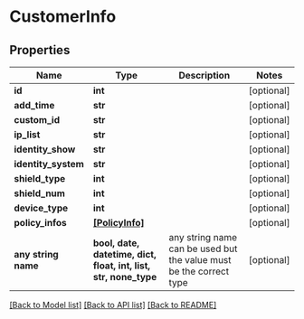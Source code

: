 # CustomerInfo


## Properties
Name | Type | Description | Notes
------------ | ------------- | ------------- | -------------
**id** | **int** |  | [optional] 
**add_time** | **str** |  | [optional] 
**custom_id** | **str** |  | [optional] 
**ip_list** | **str** |  | [optional] 
**identity_show** | **str** |  | [optional] 
**identity_system** | **str** |  | [optional] 
**shield_type** | **int** |  | [optional] 
**shield_num** | **int** |  | [optional] 
**device_type** | **int** |  | [optional] 
**policy_infos** | [**[PolicyInfo]**](PolicyInfo.md) |  | [optional] 
**any string name** | **bool, date, datetime, dict, float, int, list, str, none_type** | any string name can be used but the value must be the correct type | [optional]

[[Back to Model list]](../README.md#documentation-for-models) [[Back to API list]](../README.md#documentation-for-api-endpoints) [[Back to README]](../README.md)


